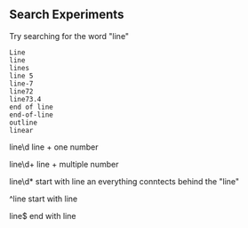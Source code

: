 ## Search Experiments
Try searching for the word "line"

```
Line
line
lines
line 5
line-7
line72
line73.4
end of line
end-of-line
outline
linear
```

line\d
line + one number

line\d+
line + multiple number

line\d*
start with line an everything conntects behind the "line" 

^line
start with line

line$ 
end with line